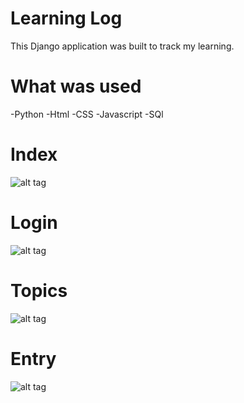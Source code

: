 # Learning Log
This Django application was built to track my learning. 

# What was used

-Python 
-Html
-CSS
-Javascript
-SQl 

# Index
![alt tag](https://github.com/TolentinoDev/rtdesign-learning-log/blob/master/Screen%20Shot%202017-01-15%20at%203.52.20%20PM.png)
# Login
![alt tag](https://github.com/TolentinoDev/rtdesign-learning-log/blob/master/Screen%20Shot%202017-01-15%20at%203.52.32%20PM.png)
# Topics
![alt tag](https://github.com/TolentinoDev/rtdesign-learning-log/blob/master/Screen%20Shot%202017-01-15%20at%203.52.47%20PM.png)
# Entry
![alt tag](https://github.com/TolentinoDev/rtdesign-learning-log/blob/master/Screen%20Shot%202017-01-15%20at%203.53.20%20PM.png)
